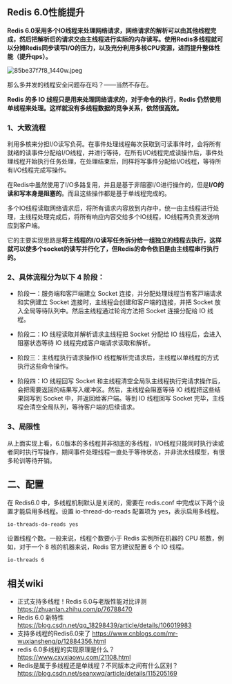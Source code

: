 ## Redis 6.0性能提升

**Redis 6.0采用多个IO线程来处理网络请求，网络请求的解析可以由其他线程完成，然后把解析后的请求交由主线程进行实际的内存读写。使用Redis多线程就可以分摊Redis同步读写I/O的压力，以及充分利用多核CPU资源，进而提升整体性能（提升qps）。**

![85be37f7f8_1440w.jpeg](https://pic.imgdb.cn/item/625bc676239250f7c5b1715c.jpg)

那么多并发的线程安全问题存在吗？——当然不存在。

**Redis 的多 IO 线程只是用来处理网络请求的，对于命令的执行，Redis 仍然使用单线程来处理。这样就没有多线程数据的竞争关系，依然很高效。**

### 1、大致流程

利用多核来分担I/O读写负荷。在事件处理线程每次获取到可读事件时，会将所有就绪的读事件分配给I/O线程，并进行等待，在所有I/O线程完成读操作后，事件处理线程开始执行任务处理，在处理结束后，同样将写事件分配给I/O线程，等待所有I/O线程完成写操作。

在Redis中虽然使用了I/O多路复用，并且是基于非阻塞I/O进行操作的，但是**I/O的读和写本身是阻塞的**。而且这些操作都是基于单线程完成的。

多个IO线程读取网络请求后，将所有请求内容放到内存中，统一由主线程进行处理，主线程处理完成后，将所有响应内容交给多个IO线程，IO线程再负责发送响应到客户端。

它的主要实现思路是**将主线程的I/O读写任务拆分给一组独立的线程去执行，这样就可以使多个socket的读写并行化了，但Redis的命令依旧是由主线程串行执行的。**

### 2、具体流程分为以下 4 阶段：
* 阶段⼀：服务端和客⼾端建立 Socket 连接，并分配处理线程当有客⼾端请求和实例建立 Socket 连接时，主线程会创建和客户端的连接，并把 Socket 放入全局等待队列中。然后主线程通过轮询方法把 Socket 连接分配给 IO 线程。

* 阶段⼆：IO 线程读取并解析请求主线程把 Socket 分配给 IO 线程后，会进⼊阻塞状态等待 IO 线程完成客户端请求读取和解析。

* 阶段三：主线程执⾏请求操作IO 线程解析完请求后，主线程以单线程的⽅式执⾏这些命令操作。

* 阶段四：IO 线程回写 Socket 和主线程清空全局队主线程执行完请求操作后，会把需要返回的结果写入缓冲区。然后，主线程会阻塞等待 IO 线程把这些结果回写到 Socket 中，并返回给客户端。等到 IO 线程回写 Socket 完毕，主线程会清空全局队列，等待客户端的后续请求。


### 3、局限性
从上面实现上看，6.0版本的多线程并非彻底的多线程，I/O线程只能同时执行读或者同时执行写操作，期间事件处理线程一直处于等待状态，并非流水线模型，有很多轮训等待开销。

## 二、配置
在 Redis6.0 中，多线程机制默认是关闭的，需要在 redis.conf 中完成以下两个设置才能启用多线程。设置 io-thread-do-reads 配置项为 yes，表示启用多线程。

```sh
io-threads-do-reads yes
```

设置线程个数。⼀般来说，线程个数要小于 Redis 实例所在机器的 CPU 核数，例如，对于⼀个 8 核的机器来说，Redis 官⽅建议配置 6 个 IO 线程。
```sh
io-threads 6
```


## 相关wiki
* 正式支持多线程！Redis 6.0与老版性能对比评测 https://zhuanlan.zhihu.com/p/76788470
* Redis 6.0 新特性 https://blog.csdn.net/qq_18298439/article/details/106019983
* 支持多线程的Redis6.0来了  https://www.cnblogs.com/mr-wuxiansheng/p/12884356.html
* redis 6.0多线程的实现原理是什么？ https://www.cxyxiaowu.com/21108.html
* Redis是属于多线程还是单线程？不同版本之间有什么区别？https://blog.csdn.net/seanxwq/article/details/115205169